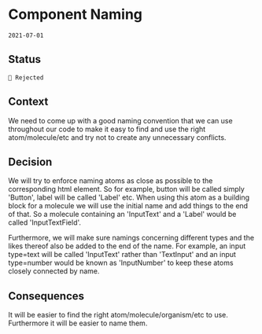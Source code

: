 # Component Naming

`2021-07-01`

## Status

`🚫 Rejected`

## Context

We need to come up with a good naming convention that we can use throughout our code to make it easy to find and use the right atom/molecule/etc and try not to create any unnecessary conflicts.

## Decision

We will try to enforce naming atoms as close as possible to the corresponding html element. So for example, button will be called simply 'Button', label will be called 'Label' etc. When using this atom as a building block for a molecule we will use the initial name and add things to the end of that. So a molecule containing an 'InputText' and a 'Label' would be called 'InputTextField'.

Furthermore, we will make sure namings concerning different types and the likes thereof also be added to the end of the name. For example, an input type=text will be called 'InputText' rather than 'TextInput' and an input type=number would be known as 'InputNumber' to keep these atoms closely connected by name.

## Consequences

It will be easier to find the right atom/molecule/organism/etc to use. Furthermore it will be easier to name them.
